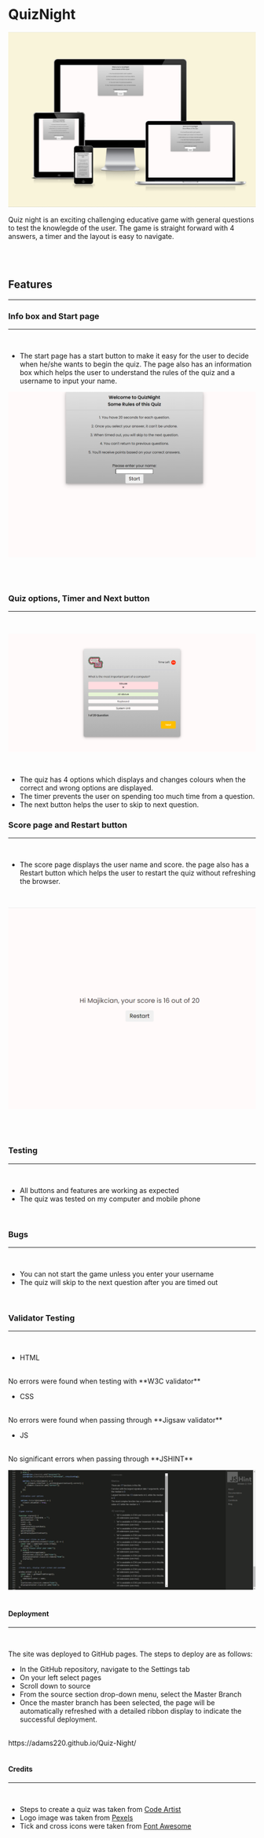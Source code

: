 # QuizNight

![responsive image](/assets/images/responsive1.png)

Quiz night is an exciting challenging educative game with general questions to test the knowlegde of the user. The game is straight forward with 4 answers, a timer and the layout is easy to navigate.

<br>
<br>

## Features
<hr>

### Info box and Start page
<hr>
<br>

- The start page has a start button to make it easy for the user to decide when he/she wants to begin the quiz.
 The page also has an information box which helps the user to understand the rules of the quiz and a username to input your name.

![start page image](/assets/images/Screenshot%20(342).png)

<br>
<br>

### Quiz options, Timer and Next button

<hr>
<br>

![quiz image ](/assets/images/Screenshot%20(316).png)   

<br>

- The quiz has 4 options which displays and changes colours when the correct and wrong options are displayed.
- The timer prevents the user on spending too much time from a question.
- The next button helps the user to skip to next question.

### Score page and Restart button

<hr>
<br>

- The score page displays the user name and score. the page also has a Restart button which helps the user to restart the quiz without refreshing the browser.
<br>

![score page](/assets/images/Screenshot%20(346).png)

<br>

<br>


### Testing
<hr>
<br>

- All buttons and features are working as expected
- The quiz was tested on my computer and mobile phone

<br>

### Bugs
<hr>
<br>

- You can not start the game unless you enter your username
- The quiz will skip to the next question after you are timed out

<br>

### Validator Testing
<hr>
<br>

- HTML
<br>
No errors were found when testing with  **W3C validator**
<br>

- CSS
<br>
No errors were found when passing through  **Jigsaw validator**
<br>

- JS
<br>
No significant errors when passing through **JSHINT**

![jshints ](/assets/images/Screenshot%20(js1).png)
<br>
<br>

#### Deployment
<hr>
<br>

The site was deployed to GitHub pages. The steps to deploy are as follows:
- In the GitHub repository, navigate to the Settings tab
- On your left select pages
- Scroll down to source
- From the source section drop-down menu, select the Master Branch
- Once the master branch has been selected, the page will be automatically refreshed with a detailed ribbon display to indicate the successful deployment.
<br>
https://adams220.github.io/Quiz-Night/

<br>
<br>

#### Credits
<hr>
<br>

- Steps to create a quiz was taken from [Code Artist](https://www.youtube.com/watch?v=p-2G-7vLuV4&t=4s)
- Logo image was taken from [Pexels](https://www.pexels.com)
- Tick and cross icons were taken from [Font Awesome](https://fontawesome.com)



